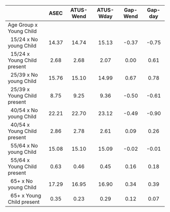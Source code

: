 
|                      |         ASEC |    ATUS-Wend |    ATUS-Wday |     Gap-Wend |      Gap-day |
| -------------------- | :----------: | :----------: | :----------: | :----------: | :----------: |
| Age Group x Young Child |              |              |              |              |              |
| &nbsp;&nbsp;15/24 x No young Child |        14.37 |        14.74 |        15.13 |        -0.37 |        -0.75 |
| &nbsp;&nbsp;15/24 x Young Child present |         2.68 |         2.68 |         2.07 |         0.00 |         0.61 |
| &nbsp;&nbsp;25/39 x No young Child |        15.76 |        15.10 |        14.99 |         0.67 |         0.78 |
| &nbsp;&nbsp;25/39 x Young Child present |         8.75 |         9.25 |         9.36 |        -0.50 |        -0.61 |
| &nbsp;&nbsp;40/54 x No young Child |        22.21 |        22.70 |        23.12 |        -0.49 |        -0.90 |
| &nbsp;&nbsp;40/54 x Young Child present |         2.86 |         2.78 |         2.61 |         0.09 |         0.26 |
| &nbsp;&nbsp;55/64 x No young Child |        15.08 |        15.10 |        15.09 |        -0.02 |        -0.01 |
| &nbsp;&nbsp;55/64 x Young Child present |         0.63 |         0.46 |         0.45 |         0.16 |         0.18 |
| &nbsp;&nbsp;65+ x No young Child |        17.29 |        16.95 |        16.90 |         0.34 |         0.39 |
| &nbsp;&nbsp;65+ x Young Child present |         0.35 |         0.23 |         0.29 |         0.12 |         0.07 |

